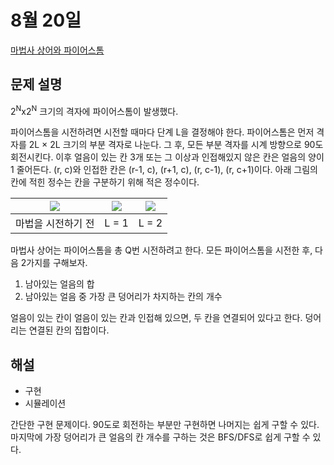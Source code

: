 # 8월 20일

[마법사 상어와 파이어스톰](https://www.acmicpc.net/problem/20058)  

## 문제 설명
2<sup>N</sup>x2<sup>N</sup> 크기의 격자에 파이어스톰이 발생했다.

파이어스톰을 시전하려면 시전할 때마다 단계 L을 결정해야 한다. 파이어스톰은 먼저 격자를 2L × 2L 크기의 부분 격자로 나눈다. 그 후, 모든 부분 격자를 시계 방향으로 90도 회전시킨다. 이후 얼음이 있는 칸 3개 또는 그 이상과 인접해있지 않은 칸은 얼음의 양이 1 줄어든다. (r, c)와 인접한 칸은 (r-1, c), (r+1, c), (r, c-1), (r, c+1)이다. 아래 그림의 칸에 적힌 정수는 칸을 구분하기 위해 적은 정수이다.

| ![](https://upload.acmicpc.net/68137f5d-fdbd-48c6-92f0-0a74ee53b0c2/-/preview/) | ![](https://upload.acmicpc.net/4216e4de-a9f7-4bf0-9385-e20c583c1228/-/preview/) | ![](https://upload.acmicpc.net/a58a4219-afc7-4f77-a194-a5495882eeb4/-/preview/)
|-------|-------|------|
| 마법을 시전하기 전 | L = 1 | L = 2 |

마법사 상어는 파이어스톰을 총 Q번 시전하려고 한다. 모든 파이어스톰을 시전한 후, 다음 2가지를 구해보자.

1. 남아있는 얼음의 합
2. 남아있는 얼음 중 가장 큰 덩어리가 차지하는 칸의 개수

얼음이 있는 칸이 얼음이 있는 칸과 인접해 있으면, 두 칸을 연결되어 있다고 한다. 덩어리는 연결된 칸의 집합이다.

## 해설
- 구현
- 시뮬레이션

간단한 구현 문제이다. 90도로 회전하는 부분만 구현하면 나머지는 쉽게 구할 수 있다. 마지막에 가장 덩어리가 큰 얼음의 칸 개수를 구하는 것은 BFS/DFS로 쉽게 구할 수 있다.